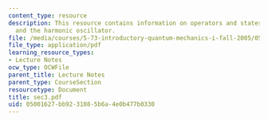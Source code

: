 ```yaml
---
content_type: resource
description: This resource contains information on operators and states in real space,
  and the harmonic oscillator.
file: /media/courses/5-73-introductory-quantum-mechanics-i-fall-2005/05001627bb9231085b6a4e0b477b0330_sec3.pdf
file_type: application/pdf
learning_resource_types:
- Lecture Notes
ocw_type: OCWFile
parent_title: Lecture Notes
parent_type: CourseSection
resourcetype: Document
title: sec3.pdf
uid: 05001627-bb92-3108-5b6a-4e0b477b0330
---
```

